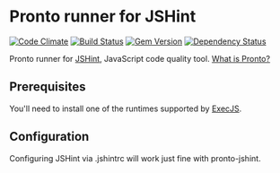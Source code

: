 # Pronto runner for JSHint

[![Code Climate](https://codeclimate.com/github/prontolabs/pronto-jshint.png)](https://codeclimate.com/github/prontolabs/pronto-jshint)
[![Build Status](https://travis-ci.org/prontolabs/pronto-jshint.png)](https://travis-ci.org/prontolabs/pronto-jshint)
[![Gem Version](https://badge.fury.io/rb/pronto-jshint.png)](http://badge.fury.io/rb/pronto-jshint)
[![Dependency Status](https://gemnasium.com/prontolabs/pronto-jshint.png)](https://gemnasium.com/prontolabs/pronto-jshint)

Pronto runner for [JSHint](http://www.jshint.com/), JavaScript code quality tool. [What is Pronto?](https://github.com/prontolabs/pronto)

## Prerequisites

You'll need to install one of the runtimes supported by [ExecJS](https://github.com/sstephenson/execjs#execjs).

## Configuration

Configuring JSHint via .jshintrc will work just fine with pronto-jshint.
